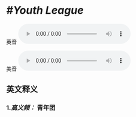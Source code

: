 # ***\#Youth League*** 
英音
<audio src="./media/Youth League1.aac" controls="controls"></audio>

美音
<audio src="./media/Youth League2.aac" controls="controls"></audio>



  

英文释义
---
### 1.*高义频：* **青年团**  


